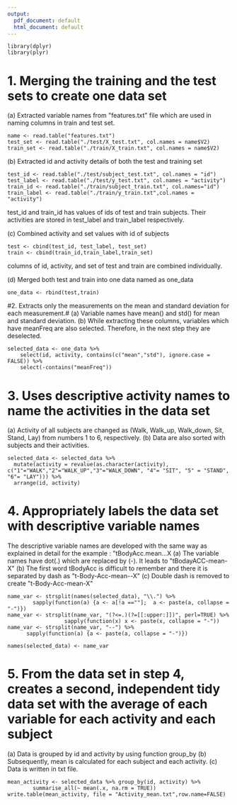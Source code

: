 ```yaml
---
output:
  pdf_document: default
  html_document: default
---
```

```
library(dplyr)
library(plyr)
```

# 1. Merging the training and the test sets to create one data set #
(a) Extracted variable names from "features.txt" file which are used in naming columns in train and test set. 
```
name <- read.table("features.txt")
test_set <- read.table("./test/X_test.txt", col.names = name$V2)
train_set <- read.table("./train/X_train.txt", col.names = name$V2)
```
(b) Extracted id and activity details of both the test and training set
```
test_id <- read.table("./test/subject_test.txt", col.names = "id")
test_label <- read.table("./test/y_test.txt", col.names = "activity")
train_id <- read.table("./train/subject_train.txt", col.names="id")
train_label <- read.table("./train/y_train.txt",col.names = "activity")
```
test_id and train_id has values of ids of test and train subjects. Their activities are stored in test_label and train_label respectively.

(c) Combined activity and set values with id of subjects
```
test <- cbind(test_id, test_label, test_set)
train <- cbind(train_id,train_label,train_set)
```
columns of id, activity, and set of test and train are combined individually.

(d) Merged both test and train into one data named as one_data
```
one_data <- rbind(test,train)
```

#2. Extracts only the measurements on the mean and standard deviation for each measurement.#
(a) Variable names have mean() and std() for mean and standard deviation.
(b) While extracting these columns, variables which have meanFreq are also selected. Therefore, in the next step they are deselected.

```
selected_data <- one_data %>%
    select(id, activity, contains(c("mean","std"), ignore.case = FALSE)) %>%
    select(-contains("meanFreq"))
```

# 3. Uses descriptive activity names to name the activities in the data set #
(a) Activity of all subjects are changed as (Walk, Walk_up, Walk_down, Sit, Stand, Lay) from numbers 1 to 6, respectively.
(b) Data are also sorted with subjects and their activities.
```
selected_data <- selected_data %>%
  mutate(activity = revalue(as.character(activity),
c("1"="WALK","2"="WALK_UP","3"="WALK_DOWN", "4"= "SIT", "5" = "STAND", "6"= "LAY"))) %>%
  arrange(id, activity)
  ```

# 4. Appropriately labels the data set with descriptive variable names #
The descriptive variable names are developed with the same way as explained in detail for the example : "tBodyAcc.mean...X
(a) The variable names have dot(.) which are replaced by (-). It leads to "tBodayACC-mean-X"
(b) The first word tBodyAcc is difficult to remember and there it is separated by dash as "t-Body-Acc-mean--X"
(c) Double dash is removed to create "t-Body-Acc-mean-X"
```
name_var <- strsplit(names(selected_data), "\\.") %>%
        sapply(function(a) {a <- a[!a ==""];  a <- paste(a, collapse = "-")})
name_var <- strsplit(name_var, "(?<=.)(?=[[:upper:]])", perl=TRUE) %>%
                  sapply(function(x) x <- paste(x, collapse = "-"))
name_var <- strsplit(name_var, "--") %>%
      sapply(function(a) {a <- paste(a, collapse = "-")})

names(selected_data) <- name_var
```
# 5. From the data set in step 4, creates a second, independent tidy data set with the average of each variable for each activity and each subject #
(a) Data is grouped by id and activity by using function group_by
(b) Subsequently, mean is calculated for each subject and each activity.
(c) Data is written in txt file.

```
mean_activity <- selected_data %>% group_by(id, activity) %>%
        summarise_all(~ mean(.x, na.rm = TRUE))
write.table(mean_activity, file = "Activity_mean.txt",row.name=FALSE)
```
